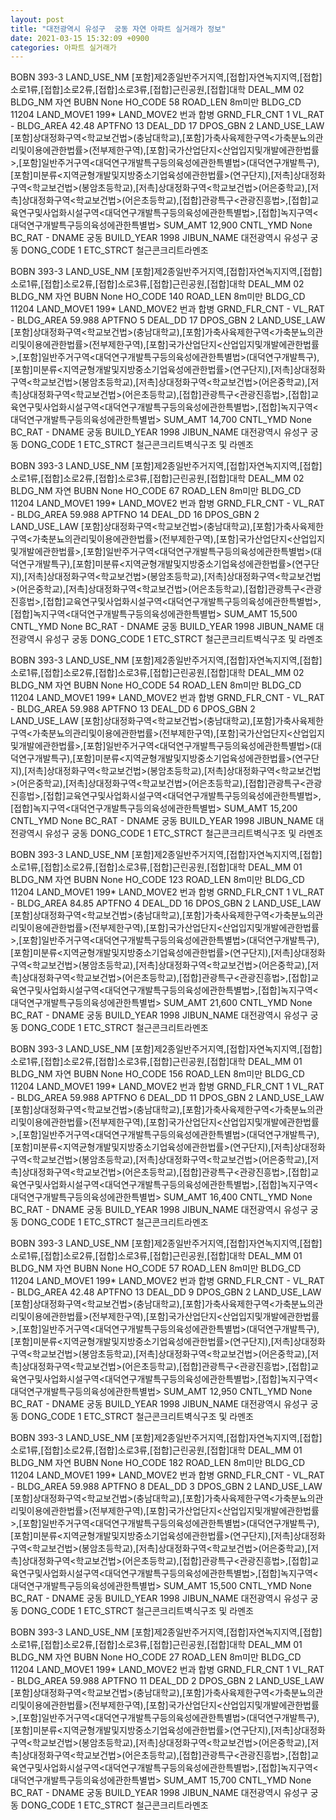 ```yaml
---
layout: post
title: "대전광역시 유성구  궁동 자연 아파트 실거래가 정보"
date: 2021-03-15 15:32:09 +0900
categories: 아파트 실거래가
---
```


BOBN 393-3
LAND_USE_NM [포함]제2종일반주거지역,[접합]자연녹지지역,[접합]소로1류,[접합]소로2류,[접합]소로3류,[접합]근린공원,[접합]대학
DEAL_MM 02
BLDG_NM 자연
BUBN None
HO_CODE 58
ROAD_LEN 8m미만
BLDG_CD 11204
LAND_MOVE1 199*
LAND_MOVE2 번과 합병
GRND_FLR_CNT 1
VL_RAT -
BLDG_AREA 42.48
APTFNO 13
DEAL_DD 17
DPOS_GBN 2
LAND_USE_LAW [포함]상대정화구역<학교보건법>(충남대학교),[포함]가축사육제한구역<가축분뇨의관리및이용에관한법률>(전부제한구역),[포함]국가산업단지<산업입지및개발에관한법률>,[포함]일반주거구역<대덕연구개발특구등의육성에관한특별법>(대덕연구개발특구),[포함]미분류<지역균형개발및지방중소기업육성에관한법률>(연구단지),[저촉]상대정화구역<학교보건법>(봉암초등학교),[저촉]상대정화구역<학교보건법>(어은중학교),[저촉]상대정화구역<학교보건법>(어은초등학교),[접합]관광특구<관광진흥법>,[접합]교육연구및사업화시설구역<대덕연구개발특구등의육성에관한특별법>,[접합]녹지구역<대덕연구개발특구등의육성에관한특별법>
SUM_AMT 12,900
CNTL_YMD None
BC_RAT -
DNAME 궁동
BUILD_YEAR 1998
JIBUN_NAME 대전광역시 유성구  궁동
DONG_CODE 1
ETC_STRCT 철근콘크리트라멘조


BOBN 393-3
LAND_USE_NM [포함]제2종일반주거지역,[접합]자연녹지지역,[접합]소로1류,[접합]소로2류,[접합]소로3류,[접합]근린공원,[접합]대학
DEAL_MM 02
BLDG_NM 자연
BUBN None
HO_CODE 140
ROAD_LEN 8m미만
BLDG_CD 11204
LAND_MOVE1 199*
LAND_MOVE2 번과 합병
GRND_FLR_CNT -
VL_RAT -
BLDG_AREA 59.988
APTFNO 5
DEAL_DD 17
DPOS_GBN 2
LAND_USE_LAW [포함]상대정화구역<학교보건법>(충남대학교),[포함]가축사육제한구역<가축분뇨의관리및이용에관한법률>(전부제한구역),[포함]국가산업단지<산업입지및개발에관한법률>,[포함]일반주거구역<대덕연구개발특구등의육성에관한특별법>(대덕연구개발특구),[포함]미분류<지역균형개발및지방중소기업육성에관한법률>(연구단지),[저촉]상대정화구역<학교보건법>(봉암초등학교),[저촉]상대정화구역<학교보건법>(어은중학교),[저촉]상대정화구역<학교보건법>(어은초등학교),[접합]관광특구<관광진흥법>,[접합]교육연구및사업화시설구역<대덕연구개발특구등의육성에관한특별법>,[접합]녹지구역<대덕연구개발특구등의육성에관한특별법>
SUM_AMT 14,700
CNTL_YMD None
BC_RAT -
DNAME 궁동
BUILD_YEAR 1998
JIBUN_NAME 대전광역시 유성구  궁동
DONG_CODE 1
ETC_STRCT 철근콘크리트벽식구조 및 라멘조


BOBN 393-3
LAND_USE_NM [포함]제2종일반주거지역,[접합]자연녹지지역,[접합]소로1류,[접합]소로2류,[접합]소로3류,[접합]근린공원,[접합]대학
DEAL_MM 02
BLDG_NM 자연
BUBN None
HO_CODE 67
ROAD_LEN 8m미만
BLDG_CD 11204
LAND_MOVE1 199*
LAND_MOVE2 번과 합병
GRND_FLR_CNT -
VL_RAT -
BLDG_AREA 59.988
APTFNO 14
DEAL_DD 16
DPOS_GBN 2
LAND_USE_LAW [포함]상대정화구역<학교보건법>(충남대학교),[포함]가축사육제한구역<가축분뇨의관리및이용에관한법률>(전부제한구역),[포함]국가산업단지<산업입지및개발에관한법률>,[포함]일반주거구역<대덕연구개발특구등의육성에관한특별법>(대덕연구개발특구),[포함]미분류<지역균형개발및지방중소기업육성에관한법률>(연구단지),[저촉]상대정화구역<학교보건법>(봉암초등학교),[저촉]상대정화구역<학교보건법>(어은중학교),[저촉]상대정화구역<학교보건법>(어은초등학교),[접합]관광특구<관광진흥법>,[접합]교육연구및사업화시설구역<대덕연구개발특구등의육성에관한특별법>,[접합]녹지구역<대덕연구개발특구등의육성에관한특별법>
SUM_AMT 15,500
CNTL_YMD None
BC_RAT -
DNAME 궁동
BUILD_YEAR 1998
JIBUN_NAME 대전광역시 유성구  궁동
DONG_CODE 1
ETC_STRCT 철근콘크리트벽식구조 및 라멘조


BOBN 393-3
LAND_USE_NM [포함]제2종일반주거지역,[접합]자연녹지지역,[접합]소로1류,[접합]소로2류,[접합]소로3류,[접합]근린공원,[접합]대학
DEAL_MM 02
BLDG_NM 자연
BUBN None
HO_CODE 54
ROAD_LEN 8m미만
BLDG_CD 11204
LAND_MOVE1 199*
LAND_MOVE2 번과 합병
GRND_FLR_CNT -
VL_RAT -
BLDG_AREA 59.988
APTFNO 13
DEAL_DD 6
DPOS_GBN 2
LAND_USE_LAW [포함]상대정화구역<학교보건법>(충남대학교),[포함]가축사육제한구역<가축분뇨의관리및이용에관한법률>(전부제한구역),[포함]국가산업단지<산업입지및개발에관한법률>,[포함]일반주거구역<대덕연구개발특구등의육성에관한특별법>(대덕연구개발특구),[포함]미분류<지역균형개발및지방중소기업육성에관한법률>(연구단지),[저촉]상대정화구역<학교보건법>(봉암초등학교),[저촉]상대정화구역<학교보건법>(어은중학교),[저촉]상대정화구역<학교보건법>(어은초등학교),[접합]관광특구<관광진흥법>,[접합]교육연구및사업화시설구역<대덕연구개발특구등의육성에관한특별법>,[접합]녹지구역<대덕연구개발특구등의육성에관한특별법>
SUM_AMT 15,200
CNTL_YMD None
BC_RAT -
DNAME 궁동
BUILD_YEAR 1998
JIBUN_NAME 대전광역시 유성구  궁동
DONG_CODE 1
ETC_STRCT 철근콘크리트벽식구조 및 라멘조


BOBN 393-3
LAND_USE_NM [포함]제2종일반주거지역,[접합]자연녹지지역,[접합]소로1류,[접합]소로2류,[접합]소로3류,[접합]근린공원,[접합]대학
DEAL_MM 01
BLDG_NM 자연
BUBN None
HO_CODE 123
ROAD_LEN 8m미만
BLDG_CD 11204
LAND_MOVE1 199*
LAND_MOVE2 번과 합병
GRND_FLR_CNT 1
VL_RAT -
BLDG_AREA 84.85
APTFNO 4
DEAL_DD 16
DPOS_GBN 2
LAND_USE_LAW [포함]상대정화구역<학교보건법>(충남대학교),[포함]가축사육제한구역<가축분뇨의관리및이용에관한법률>(전부제한구역),[포함]국가산업단지<산업입지및개발에관한법률>,[포함]일반주거구역<대덕연구개발특구등의육성에관한특별법>(대덕연구개발특구),[포함]미분류<지역균형개발및지방중소기업육성에관한법률>(연구단지),[저촉]상대정화구역<학교보건법>(봉암초등학교),[저촉]상대정화구역<학교보건법>(어은중학교),[저촉]상대정화구역<학교보건법>(어은초등학교),[접합]관광특구<관광진흥법>,[접합]교육연구및사업화시설구역<대덕연구개발특구등의육성에관한특별법>,[접합]녹지구역<대덕연구개발특구등의육성에관한특별법>
SUM_AMT 21,600
CNTL_YMD None
BC_RAT -
DNAME 궁동
BUILD_YEAR 1998
JIBUN_NAME 대전광역시 유성구  궁동
DONG_CODE 1
ETC_STRCT 철근콘크리트라멘조


BOBN 393-3
LAND_USE_NM [포함]제2종일반주거지역,[접합]자연녹지지역,[접합]소로1류,[접합]소로2류,[접합]소로3류,[접합]근린공원,[접합]대학
DEAL_MM 01
BLDG_NM 자연
BUBN None
HO_CODE 156
ROAD_LEN 8m미만
BLDG_CD 11204
LAND_MOVE1 199*
LAND_MOVE2 번과 합병
GRND_FLR_CNT 1
VL_RAT -
BLDG_AREA 59.988
APTFNO 6
DEAL_DD 11
DPOS_GBN 2
LAND_USE_LAW [포함]상대정화구역<학교보건법>(충남대학교),[포함]가축사육제한구역<가축분뇨의관리및이용에관한법률>(전부제한구역),[포함]국가산업단지<산업입지및개발에관한법률>,[포함]일반주거구역<대덕연구개발특구등의육성에관한특별법>(대덕연구개발특구),[포함]미분류<지역균형개발및지방중소기업육성에관한법률>(연구단지),[저촉]상대정화구역<학교보건법>(봉암초등학교),[저촉]상대정화구역<학교보건법>(어은중학교),[저촉]상대정화구역<학교보건법>(어은초등학교),[접합]관광특구<관광진흥법>,[접합]교육연구및사업화시설구역<대덕연구개발특구등의육성에관한특별법>,[접합]녹지구역<대덕연구개발특구등의육성에관한특별법>
SUM_AMT 16,400
CNTL_YMD None
BC_RAT -
DNAME 궁동
BUILD_YEAR 1998
JIBUN_NAME 대전광역시 유성구  궁동
DONG_CODE 1
ETC_STRCT 철근콘크리트라멘조


BOBN 393-3
LAND_USE_NM [포함]제2종일반주거지역,[접합]자연녹지지역,[접합]소로1류,[접합]소로2류,[접합]소로3류,[접합]근린공원,[접합]대학
DEAL_MM 01
BLDG_NM 자연
BUBN None
HO_CODE 57
ROAD_LEN 8m미만
BLDG_CD 11204
LAND_MOVE1 199*
LAND_MOVE2 번과 합병
GRND_FLR_CNT -
VL_RAT -
BLDG_AREA 42.48
APTFNO 13
DEAL_DD 9
DPOS_GBN 2
LAND_USE_LAW [포함]상대정화구역<학교보건법>(충남대학교),[포함]가축사육제한구역<가축분뇨의관리및이용에관한법률>(전부제한구역),[포함]국가산업단지<산업입지및개발에관한법률>,[포함]일반주거구역<대덕연구개발특구등의육성에관한특별법>(대덕연구개발특구),[포함]미분류<지역균형개발및지방중소기업육성에관한법률>(연구단지),[저촉]상대정화구역<학교보건법>(봉암초등학교),[저촉]상대정화구역<학교보건법>(어은중학교),[저촉]상대정화구역<학교보건법>(어은초등학교),[접합]관광특구<관광진흥법>,[접합]교육연구및사업화시설구역<대덕연구개발특구등의육성에관한특별법>,[접합]녹지구역<대덕연구개발특구등의육성에관한특별법>
SUM_AMT 12,950
CNTL_YMD None
BC_RAT -
DNAME 궁동
BUILD_YEAR 1998
JIBUN_NAME 대전광역시 유성구  궁동
DONG_CODE 1
ETC_STRCT 철근콘크리트벽식구조 및 라멘조


BOBN 393-3
LAND_USE_NM [포함]제2종일반주거지역,[접합]자연녹지지역,[접합]소로1류,[접합]소로2류,[접합]소로3류,[접합]근린공원,[접합]대학
DEAL_MM 01
BLDG_NM 자연
BUBN None
HO_CODE 182
ROAD_LEN 8m미만
BLDG_CD 11204
LAND_MOVE1 199*
LAND_MOVE2 번과 합병
GRND_FLR_CNT -
VL_RAT -
BLDG_AREA 59.988
APTFNO 8
DEAL_DD 3
DPOS_GBN 2
LAND_USE_LAW [포함]상대정화구역<학교보건법>(충남대학교),[포함]가축사육제한구역<가축분뇨의관리및이용에관한법률>(전부제한구역),[포함]국가산업단지<산업입지및개발에관한법률>,[포함]일반주거구역<대덕연구개발특구등의육성에관한특별법>(대덕연구개발특구),[포함]미분류<지역균형개발및지방중소기업육성에관한법률>(연구단지),[저촉]상대정화구역<학교보건법>(봉암초등학교),[저촉]상대정화구역<학교보건법>(어은중학교),[저촉]상대정화구역<학교보건법>(어은초등학교),[접합]관광특구<관광진흥법>,[접합]교육연구및사업화시설구역<대덕연구개발특구등의육성에관한특별법>,[접합]녹지구역<대덕연구개발특구등의육성에관한특별법>
SUM_AMT 15,500
CNTL_YMD None
BC_RAT -
DNAME 궁동
BUILD_YEAR 1998
JIBUN_NAME 대전광역시 유성구  궁동
DONG_CODE 1
ETC_STRCT 철근콘크리트벽식구조 및 라멘조


BOBN 393-3
LAND_USE_NM [포함]제2종일반주거지역,[접합]자연녹지지역,[접합]소로1류,[접합]소로2류,[접합]소로3류,[접합]근린공원,[접합]대학
DEAL_MM 01
BLDG_NM 자연
BUBN None
HO_CODE 27
ROAD_LEN 8m미만
BLDG_CD 11204
LAND_MOVE1 199*
LAND_MOVE2 번과 합병
GRND_FLR_CNT 1
VL_RAT -
BLDG_AREA 59.988
APTFNO 11
DEAL_DD 2
DPOS_GBN 2
LAND_USE_LAW [포함]상대정화구역<학교보건법>(충남대학교),[포함]가축사육제한구역<가축분뇨의관리및이용에관한법률>(전부제한구역),[포함]국가산업단지<산업입지및개발에관한법률>,[포함]일반주거구역<대덕연구개발특구등의육성에관한특별법>(대덕연구개발특구),[포함]미분류<지역균형개발및지방중소기업육성에관한법률>(연구단지),[저촉]상대정화구역<학교보건법>(봉암초등학교),[저촉]상대정화구역<학교보건법>(어은중학교),[저촉]상대정화구역<학교보건법>(어은초등학교),[접합]관광특구<관광진흥법>,[접합]교육연구및사업화시설구역<대덕연구개발특구등의육성에관한특별법>,[접합]녹지구역<대덕연구개발특구등의육성에관한특별법>
SUM_AMT 15,700
CNTL_YMD None
BC_RAT -
DNAME 궁동
BUILD_YEAR 1998
JIBUN_NAME 대전광역시 유성구  궁동
DONG_CODE 1
ETC_STRCT 철근콘크리트라멘조


